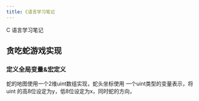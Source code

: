```yaml
---
title: C语言学习笔记
---
```


C 语言学习笔记

<!--more-->

## 贪吃蛇游戏实现
### 定义全局变量&宏定义
蛇的地图使用一个2维uint数组实现，蛇头坐标使用 一个uint类型的变量表示，将uint 的高8位设定为y，低8位设定为x，同时蛇的方向，









